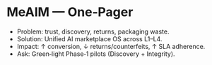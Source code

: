 # MeAIM — One‑Pager
- Problem: trust, discovery, returns, packaging waste.
- Solution: Unified AI marketplace OS across L1–L4.
- Impact: ↑ conversion, ↓ returns/counterfeits, ↑ SLA adherence.
- Ask: Green‑light Phase‑1 pilots (Discovery + Integrity).
